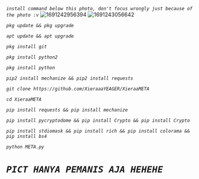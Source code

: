 _`install command below this photo, don't focus wrongly just because of the photo :v`_
![1691242956394](https://github.com/XieraaaYEAGER/XieraaMETA/assets/141108240/a3146b34-e1ab-40d1-acf8-4357af76b58f)
![1691243056642](https://github.com/XieraaaYEAGER/XieraaMETA/assets/141108240/4ad215f1-1df6-40b1-b0e9-11bc422990e4)

_`pkg update && pkg upgrade`_

_`apt update && apt upgrade`_

_`pkg install git`_

_`pkg install python2`_

_`pkg install python`_

_`pip2 install mechanize && pip2 install requests`_

_`git clone https://github.com/XieraaaYEAGER/XieraaMETA`_

_`cd XieraaMETA`_

_`pip install requests && pip install mechanize`_

_`pip install pycryptodome && pip install Crypto && pip install Crypto`_

_`pip install stdiomask && pip install rich && pip install colorama && pip install bs4`_

_`python META.py`_


# _`PICT HANYA PEMANIS AJA HEHEHE`_
